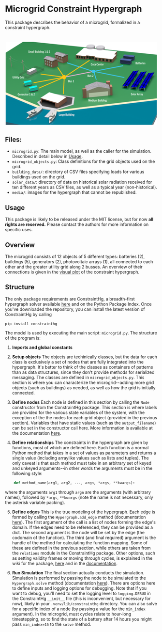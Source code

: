 # Microgrid Constraint Hypergraph

This package describes the behavior of a microgrid, formalized in a constraint hypergraph.

<h1 align="center">
<img src="https://github.com/jmorris335/MicrogridHg/blob/4289387eb6b0bc1965528751422b321f03f0e465/media/microgrid.png?raw=true" width="500">
</h1>

## Files:
- `microgrid.py`: The main model, as well as the caller for the simulation. Described in detail below in [Usage](#usage).
- `microgrid_objects.py`: Class definitions for the grid objects used on the grid.
- `building_data/`: directory of CSV files specifying loads for various buildings used on the grid.
- `solar_data/`: directory of data on historical solar radiation received for ten different years as CSV files, as well as a typical year (non-historical).
- `media/`: images for the hypergraph that cannot be republished.

## Usage
This package is likely to be released under the MIT license, but for now **all rights are reserved.** Please contact the authors for more information on specific uses.

## Overview
The microgrid consists of 12 objects of 5 different types: batteries (2), buildings (5), generators (2), photovoltaic arrays (1), all connected to each other and the greater utility grid along 2 busses. An overview of their connections is given in the [visual plot](https://github.com/jmorris335/MicrogridHg/media/microgrid%20chg.png) of the constraint hypergraph.

## Structure
The only package requirements are ConstraintHg, a breadth-first hypergraph solver available [here](https://github.com/jmorris335/ConstraintHg) and on the Python Package Index. Once you've downloaded the repository, you can install the latest version of ConstraintHg by calling 

```
pip install constrainthg
```

The model is used by executing the main script: `microgrid.py`. The structure of the program is:

1. **Imports and global constants**

2. **Setup objects** 
The objects are techinically classes, but the data for each class is exclusively a set of nodes that are fully integrated into the hypergraph. It's better to think of the classes as containers of patterns than as data structures, since they don't provide methods for serialized messaging. The classes are defined in `microgrid_objects.py`. This section is where you can characterize the microgrid--adding more grid objects (such as buildings) as needed, as well as how the grid is initially connected.

3. **Define nodes**
Each node is defined in this section by calling the `Node` constructor from the ConstraintHg package. This section is where labels are provided for the various state variables of the system, with the exception of the the nodes for each grid object (provided in the previous section). Variables that have static values (such as the `output_filename`) can be set in the constructor call here. More information is available at the documentation [here](https://constrainthg.readthedocs.io/en/latest/constrainthg.html#constrainthg.hypergraph.Node.__init__).

4. **Define relationships**
The constraints in the hypergraph are given by functions, most of which are defined here. Each function is a normal Python method that takes in a set of values as parameters and returns a single value (including arraylike values such as lists and tuples). The only caveat is that each method must take in an arbitrary set of keyed and unkeyed arguments--in other words the arguments must be in the following style:
```python
    def method_name(arg1, arg2, ..., argn, *args, **kwargs):
```
where the arguments `arg1` through `argn` are the arguments (with arbitrary names), followed by `*args`, `**kwargs` (note the name is not necessary, only the asterisk variable packing). 

5. **Define edges**
This is the true modeling of the hypergraph. Each edge is formed by calling the `Hypergraph.add_edge` method (documentation [here](https://constrainthg.readthedocs.io/en/latest/constrainthg.html#constrainthg.hypergraph.Hypergraph.add_edge)). The first argument of the call is a list of nodes forming the edge's domain. If the edges need to be referenced, they can be provided as a dict. The second argument is the node will be set by the edge (the codomain of the function). The third (and final required) argument is the handle of the method for calculating the function mapping. Some of these are defined in the previous section, while others are taken from the `relations` module in the ConstraintHg package. Other options, such as setting validity frames or moving through cycles, is explained in the wiki for the package, [here](https://github.com/jmorris335/ConstraintHg/wiki) and in the [documentation](https://constrainthg.readthedocs.io/en/latest/constrainthg.html#constrainthg.hypergraph.Hypergraph.add_edge).

6. **Run Simulation**
The final section actually conducts the simulation. Simulation is performed by passing the node to be simulated to the `Hypergraph.solve` method (documentation [here](https://constrainthg.readthedocs.io/en/latest/constrainthg.html#constrainthg.hypergraph.Hypergraph.solve)). There are options here to define inputs and logging options for debugging. Note that if you want to debug, you'll need to set the logging level to `logging.DEBUG` in the ConstraintHg `__init__` file (this is inconvenient, but necessary for now), likely in your `.venv/lib/constrainthg` directory. You can also solve for a specific index of a node (by passing a value for the `min_index` argument). In the microgrid, must cycles relate to hour-long timestepping, so to find the state of a battery after 14 hours you might pass `min_index=15` to the `solve` method.